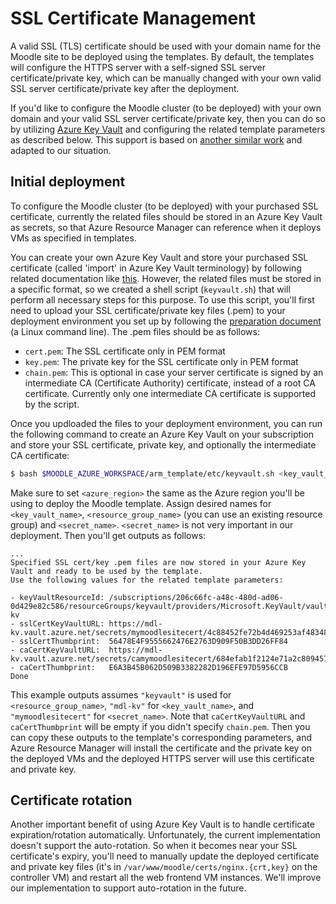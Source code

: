 # SSL Certificate Management

A valid SSL (TLS) certificate should be used with your domain name for the Moodle
site to be deployed using the templates. By default, the templates will configure
the HTTPS server with a self-signed SSL server certificate/private key, which can
be manually changed with your own valid SSL server certificate/private key after
the deployment.

If you'd like to configure the Moodle cluster (to be deployed) with your own domain
and your valid SSL server certificate/private key, then you can do so by utilizing
[Azure Key Vault](https://azure.microsoft.com/en-us/services/key-vault/) and
configuring the related template parameters as described below. This support is
based on [another similar work](https://github.com/Azure/azure-quickstart-templates/tree/master/201-vmss-ubuntu-web-ssl)
and adapted to our situation.

## Initial deployment

To configure the Moodle cluster (to be deployed) with your purchased SSL certificate,
currently the related files should be stored in an Azure Key Vault as secrets, so that
Azure Resource Manager can reference when it deploys VMs as specified in templates.

You can create your own Azure Key Vault and store your purchased SSL certificate (called
'import' in Azure Key Vault terminology) by following related documentation like
[this](https://docs.microsoft.com/en-us/azure/key-vault/key-vault-manage-with-cli2).
However, the related files must be stored in a specific format, so we created a
shell script (`keyvault.sh`) that will perform all necessary steps for this purpose.
To use this script, you'll first need to upload your SSL certificate/private key files
(.pem) to your deployment environment you set up by following the [preparation document](Preparation.md)
(a Linux command line). The .pem files should be as follows:

- `cert.pem`: The SSL certificate only in PEM format
- `key.pem`: The private key for the SSL certificate only in PEM format
- `chain.pem`: This is optional in case your server certificate is signed by an intermediate CA (Certificate Authority) certificate, instead of a root CA certificate. Currently only one intermediate CA certificate is supported by the script.

Once you updloaded the files to your deployment environment, you can run the following command
to create an Azure Key Vault on your subscription and store your SSL certificate, private key, and optionally
the intermediate CA certificate:

``` bash
$ bash $MOODLE_AZURE_WORKSPACE/arm_template/etc/keyvault.sh <key_vault_name> <resource_group_name> <azure_region> <secret_name> cert.pem key.pem chain.pem
```

Make sure to set `<azure_region>` the same as the Azure region you'll be using to deploy the Moodle template.
Assign desired names for `<key_vault_name>`, `<resource_group_name>` (you can use an existing resource group) and `<secret_name>`.
`<secret_name>` is not very important in our deployment. Then you'll get outputs as follows:

```
...
Specified SSL cert/key .pem files are now stored in your Azure Key Vault and ready to be used by the template.
Use the following values for the related template parameters:

- keyVaultResourceId: /subscriptions/206c66fc-a48c-480d-ad06-0d429e82c586/resourceGroups/keyvault/providers/Microsoft.KeyVault/vaults/mdl-kv
- sslCertKeyVaultURL: https://mdl-kv.vault.azure.net/secrets/mymoodlesitecert/4c88452fe72b4d469253af48348f4944
- sslCertThumbprint:  56478E4F9555662476E2763D909F50B3DD26FF84
- caCertKeyVaultURL:  https://mdl-kv.vault.azure.net/secrets/camymoodlesitecert/684efab1f2124e71a2c809457d10808b
- caCertThumbprint:   E6A3B45B062D509B3382282D196EFE97D5956CCB
Done
```

This example outputs assumes `"keyvault"` is used for `<resource_group_name>`, `"mdl-kv"` for `<key_vault_name>`,
and `"mymoodlesitecert"` for `<secret_name>`. Note that `caCertKeyVaultURL` and `caCertThumbprint` will be empty
if you didn't specify `chain.pem`. Then you can copy these outputs to the template's corresponding parameters,
and Azure Resource Manager will install the certificate and the private key on the deployed VMs and the deployed
HTTPS server will use this certificate and private key.

## Certificate rotation

Another important benefit of using Azure Key Vault is to handle certificate expiration/rotation automatically.
Unfortunately, the current implementation doesn't support the auto-rotation. So when it becomes near your SSL
certificate's expiry, you'll need to manually update the deployed certificate and private key files
(it's in `/var/www/moodle/certs/nginx.{crt,key}` on the controller VM) and restart all the web frontend VM instances.
We'll improve our implementation to support auto-rotation in the future.
